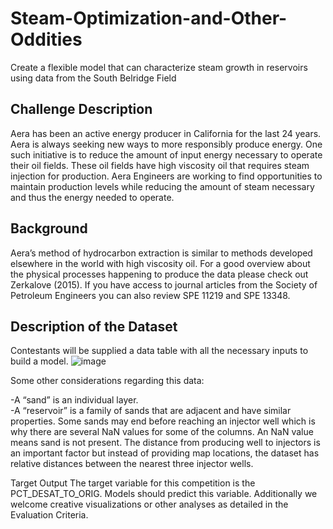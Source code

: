 # Steam-Optimization-and-Other-Oddities
Create a flexible model that can characterize steam growth in reservoirs using data from the South Belridge Field

## Challenge Description
Aera has been an active energy producer in California for the last 24 years.  Aera is always seeking new ways to more responsibly produce energy. One such initiative is to reduce the amount of input energy necessary to operate their oil fields. These oil fields have high viscosity oil that requires steam injection for production.  Aera Engineers are working to find opportunities to maintain production levels while reducing the amount of steam necessary and thus the energy needed to operate.

## Background
Aera’s method of hydrocarbon extraction is similar to methods developed elsewhere in the world with high viscosity oil.  For a good overview about the physical processes happening to produce the data please check out Zerkalove (2015).  If you have access to journal articles from the Society of Petroleum Engineers you can also review SPE 11219 and SPE 13348.

## Description of the Dataset
Contestants will be supplied a data table with all the necessary inputs to build a model.
![image](https://images.ctfassets.net/yr01c1s2xcnk/3m2nM6hsv9kfsjb1BmmHme/72f8b1eb5524cdc559809999237c9599/Aera_column_descriptions.JPG)


Some other considerations regarding this data:

   -A “sand” is an individual layer.  
   -A “reservoir” is a family of sands that are adjacent and have similar properties.
    Some sands may end before reaching an injector well which is why there are several NaN values for some of the columns. An NaN value means sand is not present.
    The distance from producing well to injectors is an important factor but instead of providing map locations, the dataset has relative distances between the nearest three injector wells.

Target Output
The target variable for this competition is the PCT_DESAT_TO_ORIG. Models should predict this variable. Additionally we welcome creative visualizations or other analyses as detailed in the Evaluation Criteria.
